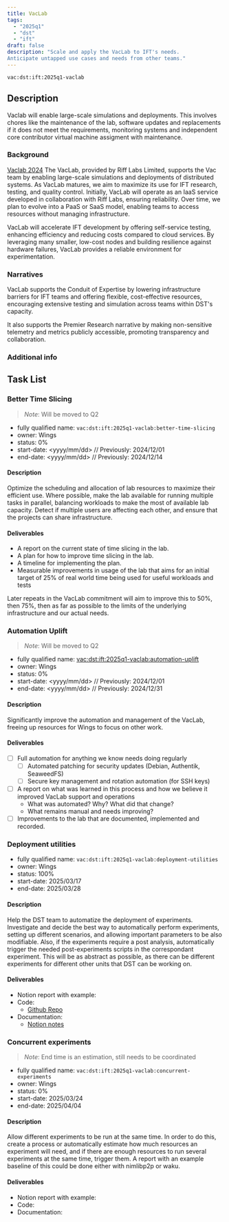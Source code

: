 ```yaml
---
title: VacLab
tags:
  - "2025q1"
  - "dst"
  - "ift"
draft: false
description: "Scale and apply the VacLab to IFT's needs.
Anticipate untapped use cases and needs from other teams."
---
```


`vac:dst:ift:2025q1-vaclab`

## Description
Vaclab will enable large-scale simulations and deployments.
This involves chores like the maintenance of the lab,
software updates and replacements if it does not meet the requirements,
monitoring systems and independent core contributor virtual machine
assigment with maintenance.

### Background
[Vaclab 2024](2024q4-vaclab.md)
The VacLab, provided by Riff Labs Limited,
supports the Vac team
by enabling large-scale simulations
and deployments of distributed systems.
As VacLab matures,
we aim to maximize its use for IFT research,
testing, and quality control.
Initially, VacLab will operate
as an IaaS service
developed in collaboration with Riff Labs,
ensuring reliability. 
Over time, we plan to evolve 
into a PaaS or SaaS model,
enabling teams to access resources
without managing infrastructure.

VacLab will accelerate IFT development
by offering self-service testing,
enhancing efficiency and reducing costs
compared to cloud services.
By leveraging many smaller,
low-cost nodes and building resilience
against hardware failures,
VacLab provides a reliable environment for experimentation.


### Narratives

VacLab supports the Conduit of Expertise by
lowering infrastructure barriers
for IFT teams and offering flexible,
cost-effective resources,
encouraging extensive testing
and simulation across teams
within DST's capacity.

It also supports the Premier Research narrative
by making non-sensitive telemetry
and metrics publicly accessible,
promoting transparency and collaboration.

### Additional info

## Task List
 
### Better Time Slicing
> *Note*: Will be moved to Q2

* fully qualified name: `vac:dst:ift:2025q1-vaclab:better-time-slicing`
* owner: Wings
* status: 0%
* start-date: <yyyy/mm/dd> // Previously: 2024/12/01
* end-date: <yyyy/mm/dd> // Previously: 2024/12/14

#### Description
Optimize the scheduling and allocation of lab resources
to maximize their efficient use. 
Where possible, make the lab available for running
multiple tasks in parallel, 
balancing workloads to make the most of available lab capacity.
Detect if multiple users are affecting each other, 
and ensure that the projects can share infrastructure.

#### Deliverables
* A report on the current state of time slicing in the lab.
* A plan for how to improve time slicing in the lab.
* A timeline for implementing the plan.
* Measurable improvements in usage of the lab
  that aims for an initial target of 25% of real world time
  being used for useful workloads and tests

Later repeats in the VacLab commitment will aim to improve this to 50%,
then 75%, then as far as possible
to the limits of the underlying infrastructure and our actual needs.

### Automation Uplift
<!-- technically sort of external
and will be done outside of normal DST cadence
but will be managed so as not to disrupt other works
-->
> *Note*: Will be moved to Q2

* fully qualified name: <vac:dst:ift:2025q1-vaclab:automation-uplift>
* owner: Wings
* status: 0%
* start-date: <yyyy/mm/dd> // Previously: 2024/12/01
* end-date: <yyyy/mm/dd> // Previously: 2024/12/31

#### Description
Significantly improve the automation and management of the VacLab,
freeing up resources for Wings to focus on other work.

#### Deliverables
- [ ] Full automation for anything we know needs doing regularly
  - [ ] Automated patching for security updates (Debian, Authentik, SeaweedFS)
  - [ ] Secure key management and rotation automation (for SSH keys)
- [ ] A report on what was learned in this process
      and how we believe it improved VacLab support and operations
  - What was automated? Why? What did that change?
  - What remains manual and needs improving?
- [ ] Improvements to the lab that are documented, implemented and recorded.

### Deployment utilities

* fully qualified name: `vac:dst:ift:2025q1-vaclab:deployment-utilities`
* owner: Wings
* status: 100%
* start-date: 2025/03/17
* end-date: 2025/03/28

#### Description

Help the DST team to automatize the deployment of experiments.
Investigate and decide the best way to automatically perform
experiments, setting up different scenarios, and allowing
important parameters to be also modifiable.
Also, if the experiments require a post analysis, automatically
trigger the needed post-experiments scripts in the correspondant experiment.
This will be as abstract as possible, as there can be different
experiments for different other units that DST can be working on.

#### Deliverables
- Notion report with example:
- Code:
  - [Github Repo](https://github.com/vacp2p/dst-argo-workflows)
- Documentation:
  - [Notion notes](https://www.notion.so/Argo-Workflow-Automation-1bf8f96fb65c804f948ed9dbb279fa77)

### Concurrent experiments
> *Note*: End time is an estimation, still needs to be coordinated

* fully qualified name: `vac:dst:ift:2025q1-vaclab:concurrent-experiments`
* owner: Wings
* status: 0%
* start-date: 2025/03/24
* end-date: 2025/04/04

#### Description

Allow different experiments to be run at the same time.
In order to do this, create a process or automatically
estimate how much resources an experiment will need,
and if there are enough resources to run several experiments
at the same time, trigger them.
A report with an example baseline of this could be done either
with nimlibp2p or waku.

#### Deliverables
- Notion report with example:
- Code:
- Documentation: